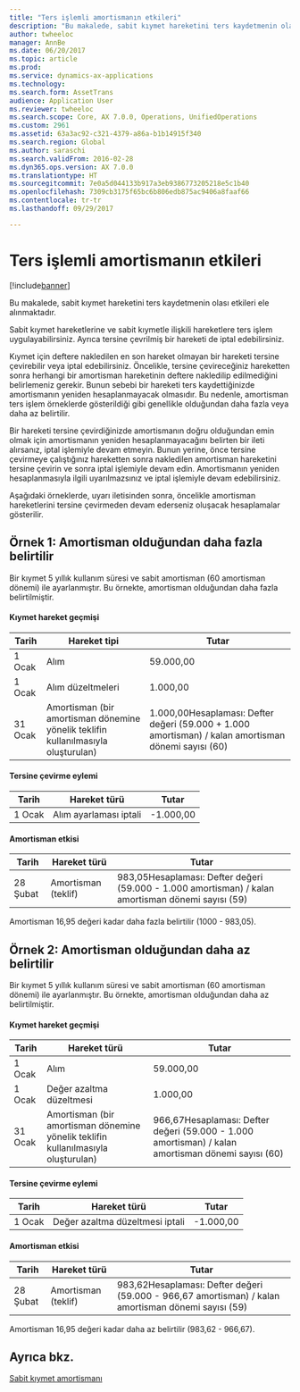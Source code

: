 ```yaml
---
title: "Ters işlemli amortismanın etkileri"
description: "Bu makalede, sabit kıymet hareketini ters kaydetmenin olası etkileri ele alınmaktadır."
author: twheeloc
manager: AnnBe
ms.date: 06/20/2017
ms.topic: article
ms.prod: 
ms.service: dynamics-ax-applications
ms.technology: 
ms.search.form: AssetTrans
audience: Application User
ms.reviewer: twheeloc
ms.search.scope: Core, AX 7.0.0, Operations, UnifiedOperations
ms.custom: 2961
ms.assetid: 63a3ac92-c321-4379-a86a-b1b14915f340
ms.search.region: Global
ms.author: saraschi
ms.search.validFrom: 2016-02-28
ms.dyn365.ops.version: AX 7.0.0
ms.translationtype: HT
ms.sourcegitcommit: 7e0a5d044133b917a3eb9386773205218e5c1b40
ms.openlocfilehash: 7309cb3175f65bc6b806edb875ac9406a8faaf66
ms.contentlocale: tr-tr
ms.lasthandoff: 09/29/2017

---
```


# <a name="depreciation-effects-with-reversals"></a>Ters işlemli amortismanın etkileri

[!include[banner](../includes/banner.md)]


Bu makalede, sabit kıymet hareketini ters kaydetmenin olası etkileri ele alınmaktadır. 

Sabit kıymet hareketlerine ve sabit kıymetle ilişkili hareketlere ters işlem uygulayabilirsiniz. Ayrıca tersine çevrilmiş bir hareketi de iptal edebilirsiniz. 

Kıymet için deftere nakledilen en son hareket olmayan bir hareketi tersine çevirebilir veya iptal edebilirsiniz. Öncelikle, tersine çevireceğiniz hareketten sonra herhangi bir amortisman hareketinin deftere nakledilip edilmediğini belirlemeniz gerekir. Bunun sebebi bir hareketi ters kaydettiğinizde amortismanın yeniden hesaplanmayacak olmasıdır. Bu nedenle, amortisman ters işlem örneklerde gösterildiği gibi genellikle olduğundan daha fazla veya daha az belirtilir. 

Bir hareketi tersine çevirdiğinizde amortismanın doğru olduğundan emin olmak için amortismanın yeniden hesaplanmayacağını belirten bir ileti alırsanız, iptal işlemiyle devam etmeyin. Bunun yerine, önce tersine çevirmeye çalıştığınız hareketten sonra nakledilen amortisman hareketini tersine çevirin ve sonra iptal işlemiyle devam edin. Amortismanın yeniden hesaplanmasıyla ilgili uyarılmazsınız ve iptal işlemiyle devam edebilirsiniz. 

Aşağıdaki örneklerde, uyarı iletisinden sonra, öncelikle amortisman hareketlerini tersine çevirmeden devam ederseniz oluşacak hesaplamalar gösterilir.

## <a name="example-1-depreciation-is-overstated"></a> Örnek 1: Amortisman olduğundan daha fazla belirtilir
Bir kıymet 5 yıllık kullanım süresi ve sabit amortisman (60 amortisman dönemi) ile ayarlanmıştır. Bu örnekte, amortisman olduğundan daha fazla belirtilmiştir.
#### <a name="asset-transaction-history"></a>Kıymet hareket geçmişi

| Tarih       | Hareket tipi                                                          | Tutar                                    |
|------------|---------------------------------------------------------------------------|-------------------------------------------|
| 1 Ocak  | Alım                                                               | 59.000,00                                 |
| 1 Ocak  | Alım düzeltmeleri                                                    | 1.000,00                                  |
| 31 Ocak | Amortisman (bir amortisman dönemine yönelik teklifin kullanılmasıyla oluşturulan) | 1.000,00Hesaplaması: Defter değeri (59.000 + 1.000 amortisman) / kalan amortisman dönemi sayısı (60) |

#### <a name="reversal-action"></a>Tersine çevirme eylemi

| Tarih      | Hareket türü                | Tutar    |
|-----------|---------------------------------|-----------|
| 1 Ocak | Alım ayarlaması iptali | -1.000,00 |

#### <a name="depreciation-effect"></a>Amortisman etkisi

| Tarih        | Hareket türü        | Tutar                                                                                |
|-------------|-------------------------|---------------------------------------------------------------------------------------|
| 28 Şubat | Amortisman (teklif) | 983,05Hesaplaması: Defter değeri (59.000 - 1.000 amortisman) / kalan amortisman dönemi sayısı (59) |

Amortisman 16,95 değeri kadar daha fazla belirtilir (1000 - 983,05).

## <a name="example-2-depreciation-is-understated"></a> Örnek 2: Amortisman olduğundan daha az belirtilir
Bir kıymet 5 yıllık kullanım süresi ve sabit amortisman (60 amortisman dönemi) ile ayarlanmıştır. Bu örnekte, amortisman olduğundan daha az belirtilmiştir.
#### <a name="asset-transaction-history"></a>Kıymet hareket geçmişi

| Tarih       | Hareket türü                                                          | Tutar                                      |
|------------|---------------------------------------------------------------------------|---------------------------------------------|
| 1 Ocak  | Alım                                                               | 59.000,00                                   |
| 1 Ocak  | Değer azaltma düzeltmesi                                                     | 1.000,00                                    |
| 31 Ocak | Amortisman (bir amortisman dönemine yönelik teklifin kullanılmasıyla oluşturulan) | 966,67Hesaplaması: Defter değeri (59.000 - 1.000 amortisman) / kalan amortisman dönemi sayısı (60) |

#### <a name="reversal-action"></a>Tersine çevirme eylemi

| Tarih      | Hareket türü               | Tutar    |
|-----------|--------------------------------|-----------|
| 1 Ocak | Değer azaltma düzeltmesi iptali | -1.000,00 |

#### <a name="depreciation-effect"></a>Amortisman etkisi

| Tarih        | Hareket türü        | Tutar                                                                                       |
|-------------|-------------------------|----------------------------------------------------------------------------------------------|
| 28 Şubat | Amortisman (teklif) | 983,62Hesaplaması: Defter değeri (59.000 - 966,67 amortisman) / kalan amortisman dönemi sayısı (59) |

Amortisman 16,95 değeri kadar daha az belirtilir (983,62 - 966,67).



<a name="see-also"></a>Ayrıca bkz.
--------

[Sabit kıymet amortismanı](fixed-asset-depreciation.md)




